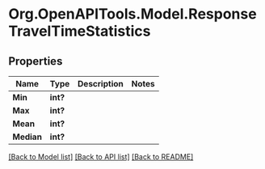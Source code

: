 # Org.OpenAPITools.Model.ResponseTravelTimeStatistics

## Properties

Name | Type | Description | Notes
------------ | ------------- | ------------- | -------------
**Min** | **int?** |  | 
**Max** | **int?** |  | 
**Mean** | **int?** |  | 
**Median** | **int?** |  | 

[[Back to Model list]](../README.md#documentation-for-models) [[Back to API list]](../README.md#documentation-for-api-endpoints) [[Back to README]](../README.md)

